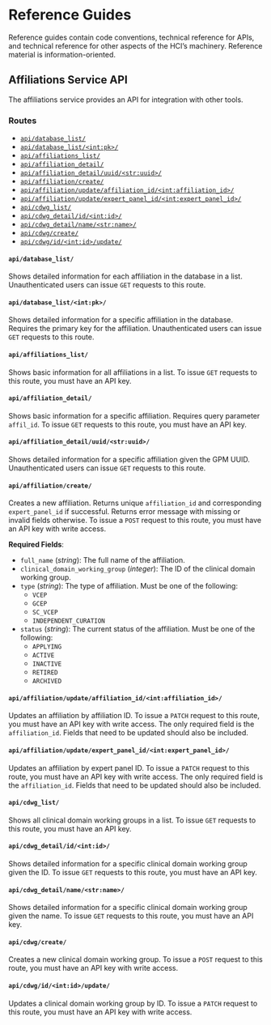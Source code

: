 # Reference Guides

Reference guides contain code conventions, technical reference for APIs,
and technical reference for other aspects of the HCI’s machinery.
Reference material is information-oriented.

## Affiliations Service API

The affiliations service provides an API for integration with other tools.

### Routes

- [`api/database_list/`](#apidatabase_list)
- [`api/database_list/<int:pk>/`](#apidatabase_listintpk)
- [`api/affiliations_list/`](#apiaffiliations_list)
- [`api/affiliation_detail/`](#apiaffiliation_detail)
- [`api/affiliation_detail/uuid/<str:uuid>/`](#apiaffiliation_detailuuidstruuid)
- [`api/affiliation/create/`](#apiaffiliationcreate)
- [`api/affiliation/update/affiliation_id/<int:affiliation_id>/`](#apiaffiliationupdateaffiliation_idintaffiliation_id)
- [`api/affiliation/update/expert_panel_id/<int:expert_panel_id>/`](#apiaffiliationupdateexpert_panel_idintexpert_panel_id)
- [`api/cdwg_list/`](#apicdwg_list)
- [`api/cdwg_detail/id/<int:id>/`](#apicdwg_detailidintid)
- [`api/cdwg_detail/name/<str:name>/`](#apicdwg_detailnamestrname)
- [`api/cdwg/create/`](#apicdwgcreate)
- [`api/cdwg/id/<int:id>/update/`](#apicdwgidintidupdate)

#### `api/database_list/`

Shows detailed information for each affiliation in the database in a list.
Unauthenticated users can issue `GET` requests to this route.

#### `api/database_list/<int:pk>/`

Shows detailed information for a specific affiliation in the database. 
Requires the primary key for the affiliation. Unauthenticated users can issue `GET`
requests to this route.

#### `api/affiliations_list/`

Shows basic information for all affiliations in a list. To issue `GET` requests to this
route, you must have an API key.

#### `api/affiliation_detail/`

Shows basic information for a specific affiliation. Requires query parameter `affil_id`.
To issue `GET` requests to this route, you must have an API key.

#### `api/affiliation_detail/uuid/<str:uuid>/`

Shows detailed information for a specific affiliation given the GPM UUID.
Unauthenticated users can issue `GET` requests to this route.

#### `api/affiliation/create/`

Creates a new affiliation. Returns unique `affiliation_id` and corresponding
`expert_panel_id` if successful. Returns error message with missing or invalid fields
otherwise. To issue a `POST` request to this route, you must have an API key with write
access.

**Required Fields**:

- `full_name` (*string*): The full name of the affiliation.
- `clinical_domain_working_group` (*integer*): The ID of the clinical domain working
  group.
- `type` (*string*): The type of affiliation. Must be one of the following:
  - `VCEP`
  - `GCEP`
  - `SC_VCEP`
  - `INDEPENDENT_CURATION`
- `status` (*string*): The current status of the affiliation. Must be one of the 
  following:
  - `APPLYING`
  - `ACTIVE`
  - `INACTIVE`
  - `RETIRED`
  - `ARCHIVED`

#### `api/affiliation/update/affiliation_id/<int:affiliation_id>/`

Updates an affiliation by affiliation ID. To issue a `PATCH` request to this route, you
must have an API key with write access. The only required field is the `affiliation_id`.
Fields that need to be updated should also be included.

#### `api/affiliation/update/expert_panel_id/<int:expert_panel_id>/`

Updates an affiliation by expert panel ID. To issue a `PATCH` request to this route, you
must have an API key with write access. The only required field is the `affiliation_id`.
Fields that need to be updated should also be included.

#### `api/cdwg_list/`

Shows all clinical domain working groups in a list. To issue `GET` requests to this
route, you must have an API key.

#### `api/cdwg_detail/id/<int:id>/`

Shows detailed information for a specific clinical domain working group given the ID.
To issue `GET` requests to this route, you must have an API key.

#### `api/cdwg_detail/name/<str:name>/`

Shows detailed information for a specific clinical domain working group given the name.
To issue `GET` requests to this route, you must have an API key.

#### `api/cdwg/create/`

Creates a new clinical domain working group. To issue a `POST` request to this route,
you must have an API key with write access.

#### `api/cdwg/id/<int:id>/update/`

Updates a clinical domain working group by ID. To issue a `PATCH` request to this route,
you must have an API key with write access.

